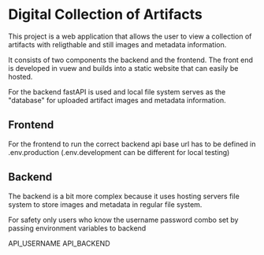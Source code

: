 # Digital Collection of Artifacts

This project is a web application that allows the user to view a collection of artifacts with religthable and still images and metadata information.

It consists of two components the backend and the frontend. The front end is developed in vuew and builds into a static website that can easily be hosted.

For the backend fastAPI is used and local file system serves as the "database" for uploaded artifact images and metadata information.

## Frontend

For the frontend to run the correct backend api base url has to be defined in .env.production (.env.development can be different for local testing)

## Backend

The backend is a bit more complex because it uses hosting servers file system to store images and metadata in regular file system.

For safety only users who know the username password combo set by passing environment variables to backend

API_USERNAME
API_BACKEND